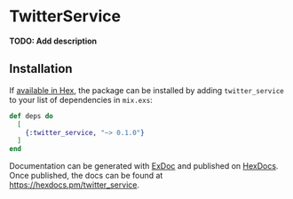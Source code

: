 # TwitterService

**TODO: Add description**

## Installation

If [available in Hex](https://hex.pm/docs/publish), the package can be installed
by adding `twitter_service` to your list of dependencies in `mix.exs`:

```elixir
def deps do
  [
    {:twitter_service, "~> 0.1.0"}
  ]
end
```

Documentation can be generated with [ExDoc](https://github.com/elixir-lang/ex_doc)
and published on [HexDocs](https://hexdocs.pm). Once published, the docs can
be found at <https://hexdocs.pm/twitter_service>.

